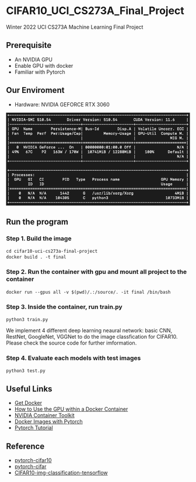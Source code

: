 # CIFAR10_UCI_CS273A_Final_Project
Winter 2022 UCI CS273A Machine Learning Final Project

## Prerequisite
- An NVIDIA GPU
- Enable GPU with docker
- Familiar with Pytorch 

## Our Enviroment
- Hardware: NVIDIA GEFORCE RTX 3060
<img src="other/enviroment.png" alt="drawing" width="700"/>


## Run the program
### Step 1. Build the image 
```
cd cifar10-uci-cs273a-final-project
docker build . -t final
```
### Step 2. Run the container with gpu and mount all project to the container
```
docker run --gpus all -v $(pwd)/.:/source/. -it final /bin/bash
```

### Step 3. Inside the container, run train.py
```
python3 train.py
```
We implement 4 different deep learning neaural network: basic CNN, RestNet, GoogleNet, VGGNet to do the image classfication for CIFAR10. Please check the source code for further imformation.

### Step 4. Evaluate each models with test images
```
python3 test.py
```

## Useful Links
- [Get Docker](https://docs.docker.com/engine/install/ubuntu/)
- [How to Use the GPU within a Docker Container](https://blog.roboflow.com/use-the-gpu-in-docker/)
- [NVIDIA Container Toolkit](https://github.com/NVIDIA/nvidia-docker)
- [Docker Images with Pytorch](https://hub.docker.com/r/pytorch/pytorch/tags)
- [Pytorch Tutorial](https://pytorch.org/tutorials/beginner/blitz/cifar10_tutorial.html)

## Reference
- [pytorch-cifar10](https://github.com/soapisnotfat/pytorch-cifar10)
- [pytorch-cifar](https://github.com/kuangliu/pytorch-cifar)
- [CIFAR10-img-classification-tensorflow](https://github.com/deep-diver/CIFAR10-img-classification-tensorflow)
